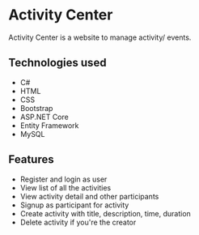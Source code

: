 # Activity Center
Activity Center is a website to manage activity/ events.

## Technologies used
- C#
- HTML
- CSS
- Bootstrap
- ASP.NET Core
- Entity Framework
- MySQL

## Features
- Register and login as user
- View list of all the activities
- View activity detail and other participants
- Signup as participant for activity
- Create activity with title, description, time, duration
- Delete activity if you're the creator 